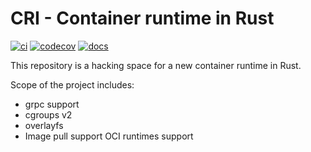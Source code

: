 # CRI - Container runtime in Rust

[![ci](https://github.com/cri-o/cri/workflows/ci/badge.svg)](https://github.com/cri-o/cri/actions)
[![codecov](https://codecov.io/gh/cri-o/cri/branch/master/graph/badge.svg)](https://codecov.io/gh/cri-o/cri)
[![docs](https://img.shields.io/badge/docs-master-blue.svg)](https://cri-o.github.io/cri/cri)

This repository is a hacking space for a new container runtime in Rust. 

Scope of the project includes:
* grpc support
* cgroups v2
* overlayfs 
* Image pull support 
 OCI runtimes support
